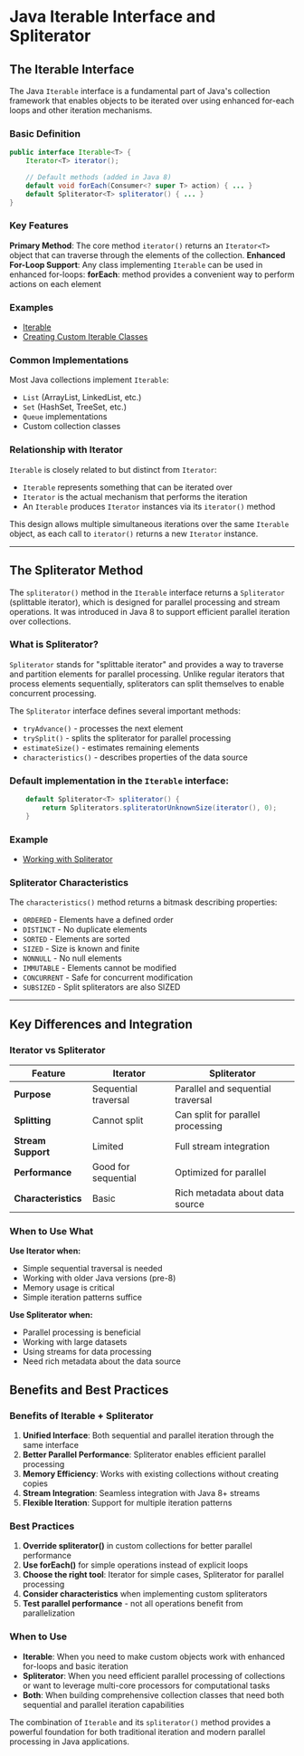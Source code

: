 # Java Iterable Interface and Spliterator

## The Iterable Interface

The Java `Iterable` interface is a fundamental part of Java's collection framework that enables objects to be iterated over using enhanced for-each loops and other iteration mechanisms.

### Basic Definition

```java
public interface Iterable<T> {
    Iterator<T> iterator();

    // Default methods (added in Java 8)
    default void forEach(Consumer<? super T> action) { ... }
    default Spliterator<T> spliterator() { ... }
}
```

### Key Features

**Primary Method**: The core method `iterator()` returns an `Iterator<T>` object that can traverse through the elements of the collection.
**Enhanced For-Loop Support**: Any class implementing `Iterable` can be used in enhanced for-loops:
**forEach**: method provides a convenient way to perform actions on each element

### Examples
- [Iterable](src/course5/Iterable_L7/IterableExample.java)
- [Creating Custom Iterable Classes](src/course5/Iterable_L7/CustomIterable.java)

### Common Implementations

Most Java collections implement `Iterable`:

- `List` (ArrayList, LinkedList, etc.)
- `Set` (HashSet, TreeSet, etc.)
- `Queue` implementations
- Custom collection classes


### Relationship with Iterator

`Iterable` is closely related to but distinct from `Iterator`:

- `Iterable` represents something that can be iterated over
- `Iterator` is the actual mechanism that performs the iteration
- An `Iterable` produces `Iterator` instances via its `iterator()` method

This design allows multiple simultaneous iterations over the same `Iterable` object, as each call to `iterator()` returns a new `Iterator` instance.

---

## The Spliterator Method

The `spliterator()` method in the `Iterable` interface returns a `Spliterator` (splittable iterator), which is designed for parallel processing and stream operations. It was introduced in Java 8 to support efficient parallel iteration over collections.

### What is Spliterator?

`Spliterator` stands for "splittable iterator" and provides a way to traverse and partition elements for parallel processing. Unlike regular iterators that process elements sequentially, spliterators can split themselves to enable concurrent processing.

The `Spliterator` interface defines several important methods:
- `tryAdvance()` - processes the next element
- `trySplit()` - splits the spliterator for parallel processing
- `estimateSize()` - estimates remaining elements
- `characteristics()` - describes properties of the data source

### Default implementation in the `Iterable` interface:

```java
    default Spliterator<T> spliterator() {
        return Spliterators.spliteratorUnknownSize(iterator(), 0);
    }
```

### Example
- [Working with Spliterator]() 


### Spliterator Characteristics

The `characteristics()` method returns a bitmask describing properties:

- `ORDERED` - Elements have a defined order
- `DISTINCT` - No duplicate elements
- `SORTED` - Elements are sorted
- `SIZED` - Size is known and finite
- `NONNULL` - No null elements
- `IMMUTABLE` - Elements cannot be modified
- `CONCURRENT` - Safe for concurrent modification
- `SUBSIZED` - Split spliterators are also SIZED

---

## Key Differences and Integration

### Iterator vs Spliterator

| Feature             | Iterator             | Spliterator                       |
|---------------------|----------------------|-----------------------------------|
| **Purpose**         | Sequential traversal | Parallel and sequential traversal |
| **Splitting**       | Cannot split         | Can split for parallel processing |
| **Stream Support**  | Limited              | Full stream integration           |
| **Performance**     | Good for sequential  | Optimized for parallel            |
| **Characteristics** | Basic                | Rich metadata about data source   |

### When to Use What

**Use Iterator when:**

- Simple sequential traversal is needed
- Working with older Java versions (pre-8)
- Memory usage is critical
- Simple iteration patterns suffice

**Use Spliterator when:**

- Parallel processing is beneficial
- Working with large datasets
- Using streams for data processing
- Need rich metadata about the data source

## Benefits and Best Practices

### Benefits of Iterable + Spliterator

1. **Unified Interface**: Both sequential and parallel iteration through the same interface
2. **Better Parallel Performance**: Spliterator enables efficient parallel processing
3. **Memory Efficiency**: Works with existing collections without creating copies
4. **Stream Integration**: Seamless integration with Java 8+ streams
5. **Flexible Iteration**: Support for multiple iteration patterns

### Best Practices

1. **Override spliterator()** in custom collections for better parallel performance
2. **Use forEach()** for simple operations instead of explicit loops
3. **Choose the right tool**: Iterator for simple cases, Spliterator for parallel processing
4. **Consider characteristics** when implementing custom spliterators
5. **Test parallel performance** - not all operations benefit from parallelization

### When to Use

- **Iterable**: When you need to make custom objects work with enhanced for-loops and basic iteration
- **Spliterator**: When you need efficient parallel processing of collections or want to leverage multi-core processors for computational tasks
- **Both**: When building comprehensive collection classes that need both sequential and parallel iteration capabilities

The combination of `Iterable` and its `spliterator()` method provides a powerful foundation for both traditional iteration and modern parallel processing in Java applications.
